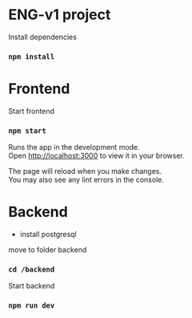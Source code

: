 # ENG-v1 project


Install dependencies
### `npm install`

# Frontend 

Start frontend
### `npm start`

Runs the app in the development mode.\
Open [http://localhost:3000](http://localhost:3000) to view it in your browser.

The page will reload when you make changes.\
You may also see any lint errors in the console.

# Backend 

* install postgresql

move to folder backend
### `cd /backend`

Start backend
### `npm run dev`



